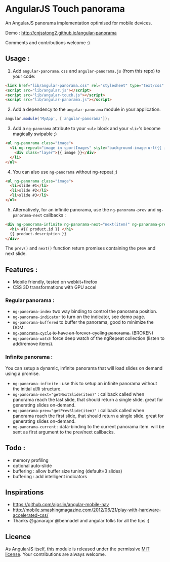 # AngularJS Touch panorama

An AngularJS panorama implementation optimised for mobile devices.

Demo : http://cnjsstong2.github.io/angular-panorama

Comments and contributions welcome :)

## Usage :

 1. Add `angular-panorama.css` and `angular-panorama.js` (from this repo) to your code:
```html
<link href="lib/angular-panorama.css" rel="stylesheet" type="text/css" />
<script src="lib/angular.js"></script>
<script src="lib/angular-touch.js"></script>
<script src="lib/angular-panorama.js"></script>
```

 2. Add a dependency to the `angular-panorama` module in your application.
```js
angular.module('MyApp', ['angular-panorama']);
```

 3. Add a `ng-panorama` attribute to your `<ul>` block and your `<li>`'s become magically swipable ;)
```html
<ul ng-panorama class="image">
  <li ng-repeat="image in sportImages" style="background-image:url({{ image }});">
    <div class="layer">{{ image }}</div>
  </li>
</ul>
```
 4. You can also use `ng-panorama` without ng-repeat ;)
```html
<ul ng-panorama class="image">
  <li>slide #1</li>
  <li>slide #2</li>
  <li>slide #3</li>
</ul>
```
 5. Alternatively, for an infinite panorama, use the `ng-panorama-prev` and `ng-panorama-next` callbacks :
```html
<div ng-panorama-infinite ng-panorama-next="next(item)" ng-panorama-prev="prev(item)" ng-panorama-current="product">
  <h1> #{{ product.id }} </h1>
  {{ product.description }}
</div>
```

The `prev()` and `next()` function return promises containing the prev and next slide.

## Features :
 - Mobile friendly, tested on webkit+firefox
 - CSS 3D transformations with GPU accel

### Regular panorama :
 - `ng-panorama-index` two way binding to control the panorama position.
 - `ng-panorama-indicator` to turn on the indicator, see demo page.
 - `ng-panorama-buffered` to buffer the panorama, good to minimize the DOM.
 - ~~`ng-panorama-cycle` to have an forever-cycling panorama.~~ (BROKEN)
 - `ng-panorama-watch` force deep watch of the ngRepeat collection (listen to add/remove items).


### Infinite panorama :

 You can setup a dynamic, infinite panorama that will load slides on demand using a promise.
 - `ng-panorama-infinite` : use this to setup an infinite panorama without the initial ul/li structure.
 - `ng-panorama-next="getNextSlide(item)"` : callback called when panorama reach the last slide, that should return a single slide. great for generating slides on-demand.
 - `ng-panorama-prev="getPrevSlide(item)"` : callback called when panorama reach the first slide, that should return a single slide. great for generating slides on-demand.
 - `ng-panorama-current` : data-binding to the current panorama item. will be sent as first argument to the prev/next callbacks.

## Todo :
 - memory profiling
 - optional auto-slide
 - buffering : allow buffer size tuning (default=3 slides)
 - buffering : add intelligent indicators

## Inspirations
 - https://github.com/ajoslin/angular-mobile-nav
 - http://mobile.smashingmagazine.com/2012/06/21/play-with-hardware-accelerated-css/
 - Thanks @ganarajpr @bennadel and angular folks for all the tips :)

## Licence
As AngularJS itself, this module is released under the permissive [MIT license](http://mit-license.org). Your contributions are always welcome.
